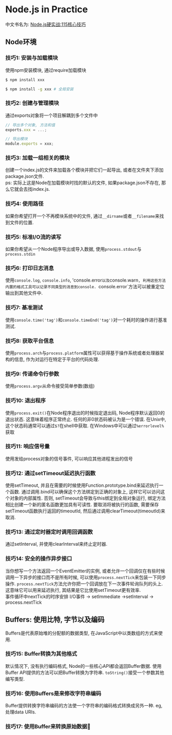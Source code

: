 # Node.js in Practice
中文书名为: <Node.js硬实战:115核心技巧>
## Node环境
### 技巧1: 安装与加载模块
使用npm安装模块, 通过require加载模块
```bash
$ npm install xxx

$ npm install -g xxx # 全局安装
```

### 技巧2: 创建与管理模块
通过exports对象将一个项目解耦到多个文件中
```JavaScript
// 导出多个对象, 方法和值
exports.xxx = ...;

// 导出模块
module.exports = xxx;
```

### 技巧3: 加载一组相关的模块
创建一个index.js的文件来加载各个模块并把它们一起导出, 或者在文件夹下添加package.json文件.  
ps: 实际上这是Node在加载模块时找的默认的文件, 如果package.json不存在, 那么它就会去找index.js.

### 技巧4: 使用路径
如果你希望打开一个不再模块系统中的文件, 通过`__dirname`或者`__filename`来找到文件的位置.

### 技巧5: 标准I/O流的读写
如果你希望从一个Node程序导出或导入数据, 使用`process.stdout`与`process.stdin`

### 技巧6: 打印日志消息
使用`console.log`, `console.info`, 'console.error`以及`console.warn`, 利用这些方法内置的格式工具可以记录不同类型的消息到console. `console.error`方法可以被重定位输出到其他文件中.

### 技巧7: 基准测试
使用`console.time('tag')`和`console.timeEnd('tag')`对一个耗时的操作进行基准测试. 

### 技巧8: 获取平台信息
使用`process.arch`与`process.platform`属性可以获得基于操作系统或者处理器架构的信息, 作为对运行在特定于平台的代码处理.

### 技巧9: 传递命令行参数
使用`process.argv`从命令接受简单参数(数组)

### 技巧10: 退出程序
使用`process.exit()`在Node程序退出的时候指定退出码, Node程序默认返回0的退出状态. 这意味着程序正常终止. 任何的非0状态码被认为是一个错误. 在Unix中, 这个状态码通常可以通过`$?`在shell中获取. 在Windows中可以通过`%errorlevel%`获取

### 技巧11: 响应信号量
使用发给process对象的信号事件, 可以响应其他进程发出的信号

### 技巧12: 通过setTimeout延迟执行函数
使用setTimeout, 并且在需要的时候使用Function.prototype.bind来延迟执行一个函数. 通过调用.bind可以确保这个方法绑定到正确的对象上, 这样它可以访问这个对象的内部属性. 否则, setTimeout会导致与this绑定到全局对象运行, 绑定方法相比创建一个新的匿名函数更加具有可读性. 要取消将被执行的函数, 需要保存setTimeout函数执行返回的timeoutId, 然后通过调用clearTimeout(timeoutId)来取消. 

### 技巧13: 通过定时器定时调用回调函数
通过setInterval, 并使用clearInterval来终止定时器.  

### 技巧14: 安全的操作异步接口
当你想写一个方法返回一个EventEmitter的实例, 或者允许一个回调仅在有些时候调用一下异步的接口而不是所有时候, 可以使用`process.nextTick`来包装一下同步操作. `process.nextTick`方法允许你把一个回调放在下一次事件轮询队列的头上. 这意味它可以用来延迟执行, 其结果是它比使用setTimeout更有效率.  
事件循环中nextTick的时序安排 I/O事件 -> setImmediate ->setInterval -> process.nextTick

## Buffers: 使用比特, 字节以及编码
Buffers是代表原始堆的分配额的数据类型, 在JavaScript中以类数组的方式来使用. 

### 技巧15: Buffer转换为其他格式
默认情况下, 没有执行编码格式, Node的一些核心API都会返回Buffer数据. 使用Buffer API提供的方法可以把Buffer转换为字符串. `toString()`接受一个参数其他编写类型. 

### 技巧16: 使用Buffers是来修改字符串编码
Buffer提供转换字符串编码的方法使一个字符串的编码格式转换成另外一种. eg, 处理data URIs.

### 技巧17: 使用Buffer来转换原始数据

